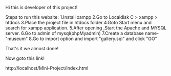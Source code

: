 Hi this is developer of this project!


Steps to run this website:
1.Install xampp
2.Go to Localdisk C > xampp > htdocs
3.Place the project file in htdocs folder
4.Goto Start menu and search for xampp application.
5.After opening ,Start the Apache and MYSQL server.
6.Go to admin of mysql(phpMyadmin)
7.Create a database name-"museum"
8.Go to import option and import "gallery.sql" and click "GO"

That's it we almost done!

Now goto this link!

http://localhost/Mini-Project/index.html